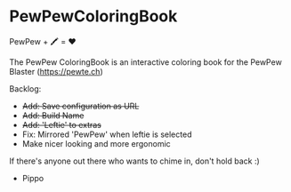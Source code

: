 # PewPewColoringBook
PewPew + 🖍️ = ❤️

The PewPew ColoringBook is an interactive coloring book for the PewPew Blaster (https://pewte.ch)

Backlog:
- ~~Add: Save configuration as URL~~
- ~~Add: Build Name~~
- ~~Add: 'Leftie' to extras~~
- Fix: Mirrored 'PewPew' when leftie is selected
- Make nicer looking and more ergonomic

If there's anyone out there who wants to chime in, don't hold back :)

- Pippo
